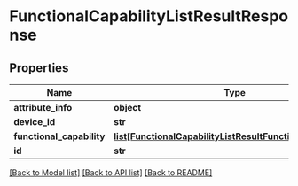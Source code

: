 # FunctionalCapabilityListResultResponse

## Properties
Name | Type | Description | Notes
------------ | ------------- | ------------- | -------------
**attribute_info** | **object** |  | [optional] 
**device_id** | **str** |  | [optional] 
**functional_capability** | [**list[FunctionalCapabilityListResultFunctionalCapability]**](FunctionalCapabilityListResultFunctionalCapability.md) |  | [optional] 
**id** | **str** |  | [optional] 

[[Back to Model list]](../README.md#documentation-for-models) [[Back to API list]](../README.md#documentation-for-api-endpoints) [[Back to README]](../README.md)


